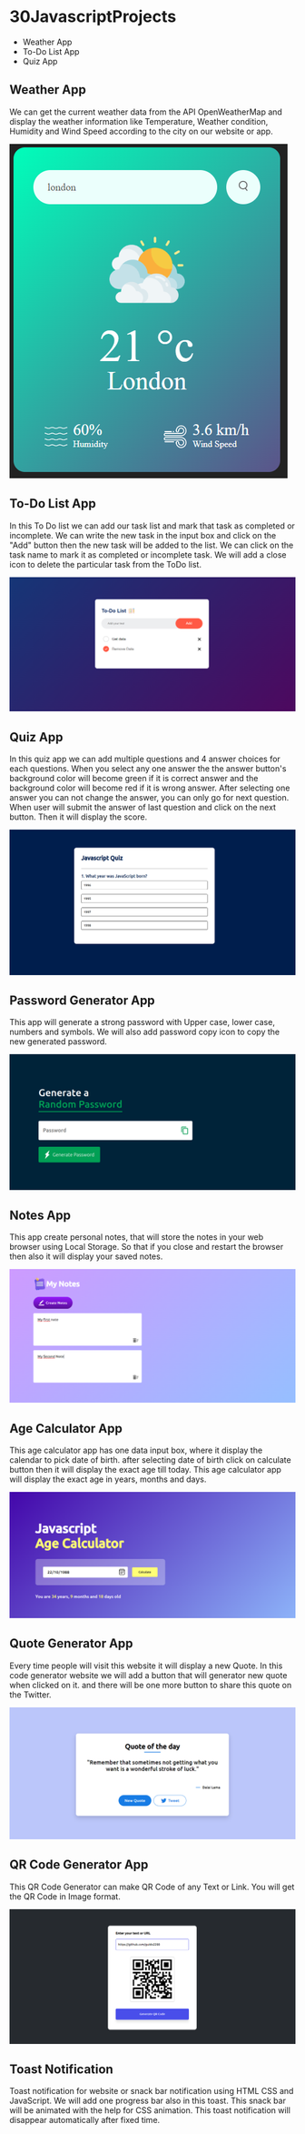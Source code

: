 # 30JavascriptProjects

- Weather App
- To-Do List App
- Quiz App

## Weather App

We can get the current weather data from the API OpenWeatherMap and display the weather information like Temperature, Weather condition, Humidity and Wind Speed according to the city on our website or app.

![Print](./01-WeatherApp/images/Captura.png)

## To-Do List App

In this To Do list we can add our task list and mark that task as completed or incomplete. We can write the new task in the input box and click on the "Add" button then the new task will be added to the list.
We can click on the task name to mark it as completed or incomplete task. We will add a close icon to delete the particular task from the ToDo list.

![Print](./02-ToDoList/images/Captura.png)

## Quiz App

In this quiz app we can add multiple questions and 4 answer choices for each questions. When you select any one answer the the answer button's background color will become green if it is correct answer and the background color will become red if it is wrong answer.
After selecting one answer you can not change the answer, you can only go for next question.
When user will submit the answer of last question and click on the next button. Then it will display the score.

![Print](./03-QuizApp/images/Camptura.png)

## Password Generator App

This app will generate a strong password with Upper case, lower case, numbers and symbols. We will also add password copy icon to copy the new generated password.

![Print](./04-PasswordGenerator/images/Captura.png)

## Notes App

This app create personal notes, that will store the notes in your web browser using Local Storage. So that if you close and restart the browser then also it will display your saved notes.

![Print](./05-NotesApp/images/Captura.png)

## Age Calculator App

This age calculator app has one data input box, where it display the calendar to pick date of birth. after selecting date of birth click on calculate button then it will display the exact age till today. This age calculator app will display the exact age in years, months and days.

![Print](./06-AgeCalculatorApp/images/Captura.png)

## Quote Generator App

Every time people will visit this website it will display a new Quote. In this code generator website we will add a button that will generator new quote when clicked on it. and there will be one more button to share this quote on the Twitter.

![Print](./07-QuoteGeneratorApp/images/Captura.png)

## QR Code Generator App

This QR Code Generator can make QR Code of any Text or Link. You will get the QR Code in Image format.

![Print](./08-QrGeneratorApp/images/Captura.png)

## Toast Notification

Toast notification for website or snack bar notification using HTML CSS and JavaScript. We will add one progress bar also in this toast. This snack bar will be animated with the help for CSS animation. This toast notification will disappear automatically after fixed time.
